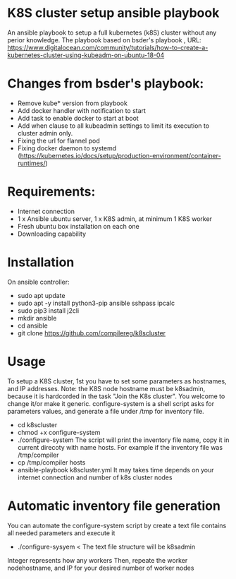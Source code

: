# K8S cluster setup ansible playbook
An ansible playbook to setup a full kubernetes (k8S) cluster without any perior knowledge. The playbook based on  bsder's playbook , 
URL: https://www.digitalocean.com/community/tutorials/how-to-create-a-kubernetes-cluster-using-kubeadm-on-ubuntu-18-04

# Changes from bsder's playbook:
  * Remove kube* version from playbook
  * Add docker handler with notification to start
  * Add task to enable docker to start at boot
  * Add when clause  to all kubeadmin settings to limit its execution to cluster admin only.
  * Fixing the url for flannel pod
  * Fixing docker daemon to systemd (https://kubernetes.io/docs/setup/production-environment/container-runtimes/)

# Requirements:
  * Internet connection
  * 1 x Ansible ubuntu server, 1 x K8S admin, at minimum 1 K8S worker
  * Fresh ubuntu box installation on each one
  * Downloading capability

# Installation
On ansible controller:
  * sudo apt update 
  * sudo apt -y install python3-pip ansible sshpass ipcalc 
  * sudo pip3 install j2cli
  * mkdir ansible
  * cd ansible
  * git clone https://github.com/compilereg/k8scluster

# Usage
To setup a K8S cluster, 1st you have to set some parameters as hostnames, and IP addresses. 
Note: the K8S node hostname must be k8sadmin, because it is hardcorded in the task "Join the K8s cluster". You welcome to change it/or make it generic.
configure-system is a shell script asks for parameters values, and generate a file under /tmp for inventory file. 
  * cd k8scluster
  * chmod +x configure-system
  * ./configure-system
     The script will print the inventory file name, copy it in current direcoty with name hosts. For example if the inventory file was /tmp/compiler
  * cp /tmp/compiler hosts
  * ansible-playbook k8scluster.yml
It may takes time depends on your internet connection and number of k8s cluster nodes

# Automatic inventory file generation
You can automate the configure-system script by create a text file contains all needed parameters and execute it 
 * ./configure-sysyem < <text file name>
The text file structure will be
k8sadmin
<K8s Admin IP>
Integer represents how any workers
<Worker node hostname>
<Worker node IP>
<Administrator username>
<Administrator password>
<sudo password>
<NIC name used in the clusteR>
Then, repeate the worker nodehostname, and IP for your desired number of worker nodes
